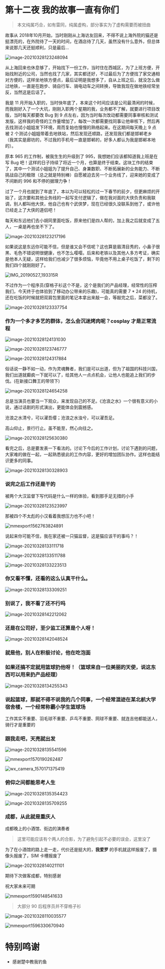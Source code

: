 # 第十二夜 我的故事一直有你们



> 本文纯属巧合，如有雷同，纯属虚构，部分事实为了虚构需要而被扭曲



故事从 2018年10月开始，当时刚刚从上海访友回来，不得不说上海外院的猫还是挺漂亮的，在外院待了一天的时间，在酒店待了几天，虽然没有什么意外，但总体来说那几天还挺顺利，只是最后...



![image-20210328123248094](img/image-20210328123248094.png)



从上海回来也休息够了，开始找下一份工作，当时住在西城区，为了上班方便，开始找附近的公司，当然也找了几家，其实都还好，不过最后为了方便找了家交通相对方便的，这样坐地铁方便点，最后证明是我想多了，自从上班之后，就没怎么做过地铁，一直是在跑步、骑自行车、骑电动车之间转换，导致我现在做地铁经常坐反，当然这是后话了。



我是 11 月开始入职的，当时快年底了，本来这个时间应该是公司最清闲的时候，而我刚好入了一个大坑，刚刚入职两个星期的我，业务都不了解，就要进行项目改版，当时每天都要改 Bug 到 9 点左右，因为当时每次改动都需要同事审核和测试发版，这样我的奇怪的工作量增加了，每改一次都需要找同事让他审核下，然后再去找测试小姐姐发下环境，周而复始也慢慢的熟络起来。在这期间每天晚上 9 点被 2 个测试小姐姐带着去地铁站，然后发现还顺路，还发现我们都是邯郸老乡（我其实是廊坊的，不过我的手机号一直是邯郸的，好多人都认为我是邯郸本地的）。



原本 965 的工作制，被我生生的升级到了 995，我想她们应该都知道我上班是在写 Bug 吧！这样的日子持续了将近一个月，也算是终于结束。这块工作的结束了，其中一个测试小姐姐为了提升自己、身兼数职、不断拓展新的业务能力、不断挑战自己的极限（总之就是特别棒）自愿被迫去另一个业务线了，迎来她的变成了不间断的 996 和不停的据理力争！



过了一个月也就到了年底了，本以为可以轻松的过一下春节的前夕，但更麻烦的开始了，这次要和其他业务线的一起写支付逻辑了，做在我对面的大侠负责和我联调，别人都叫他大侠，他自己也有个武侠梦，现在已经很久没联系到他了，或许他已经走上了大侠的道侣吧！



每天和东远他们去小胡同里面吃饭，原来他们是四人帮的，加上我之后就变成了五人，一桌是再也坐不下了。



![image-20210328123217196](img/image-20210328123217196.png)



如果说这是东远你可能不信，但是谁又会不信呢？这也算是眉清目秀的，小鼻子很黑、毛色不错说明很健康，也不怎么嘤嘤。后来和老铁以及其他人多方考证，确实是他本人无疑，这样给我们也减少了很多烦恼，毕竟他不用上桌子吃饭了，剩下的我们四个就刚刚好了。

 

![IMG_20190527_193315R](img/IMG_20190527_193315R.png)



不过作为一个程序员(穿格子衫这个不是，这个是我们的产品经理，经常性的压榨我们，今天终于也体验到了移动办公带来的乐趣)，可能真的需要 7 * 24 的待机，还在吃饭的时候就把双肩包里面的笔记本拿出来敲一会，等敲完之后，菜都没了。



![image-20210328123337754](img/image-20210328123337754.jpeg)



### 作为一个多才多艺的群体，怎么会沉迷烤肉呢？cosplay 才是正常流程



![image-20210328124131030](img/image-20210328124131030.jpeg)


![image-20210328123746777](img/image-20210328123746777.jpeg)



![image-20210328124317884](img/image-20210328124317884.jpeg)



俗话说一静不如一动，作为灵魂舞者，我们是可以出道，但为了祖国的科技兴国，我们出道就癫疯一下就可以了，给其他人一点点机会，让他人也能追上我们的步伐。(在新接口舞王的带领下)



![image-20210328124654258](img/image-20210328124654258.jpeg)



总是当演员也要当一下观众，来发现自己的不足。《沧浪之水》一个很有意义的小说，通过话剧的形式演出，更能体会到震撼感。



沧浪之水清兮，可以濯吾缨；沧浪之水浊兮，可以濯吾足。

高山仰止，景行行止。虽不能至，然心向往之。



![image-20210328125630380](img/image-20210328125630380.jpeg)



看完之后，总是要发表一下看法的。讨论下今后的工作计划，讨论下遇到的问题，大家难的做在一起，一起熟悉彼此的工作内容，更好的增加团队协作。这样也能结识更多的同事。



![image-20210328130328903](img/image-20210328130328903.jpeg)



### 说完之后工作还是干的



被两个大汉监督下写代码是什么一样的体验，看到那手足无措的小手



![image-20210328123523997](img/image-20210328123523997.jpeg)



那被四个不太彪的小汉看着我想压力也不小吧！



![mmexport1562763824891](img/mmexport1562763824891.jpg)



说起来你可能不信，我在家还被一只猫监督，这是猫应该干的事吗？！



![image-20210328133111718](img/image-20210328133111718.jpeg)

![image-20210328133511788](img/image-20210328133511788.jpeg)

![image-20210328133223513](img/image-20210328133223513.jpeg)



### 你又看不懂，还看的这么认真干什么。



![image-20210328133309251](img/image-20210328133309251.jpeg)



### 别说了，我不看了还不行吗

![image-20210328142212062](img/image-20210328142212062.jpeg)



### 还是在公司好，至少监工还算是个人呀！

![image-20210328142048524](img/image-20210328142048524.jpeg)



### 就是他，别人在积极讨论，他在吃泡面





### 如果还搞不定就用篮球扔他呀！（篮球来自一位美丽的天使，说这东西可以用来扔产品经理）



![image-20210328134255343](img/image-20210328134255343.jpeg)



### 说起篮球，那就不得不说我的几个同事，一个经常混迹在某北航大学宿舍楼，一个经常称霸小学生篮球场



工作其实不重要、羽毛球不重要、乒乓不重要、网球不重要、就连吉他都能送人，骑行才是重要的



### 跟我走吧，天亮就出发



![image-20210328135541596](img/image-20210328135541596.jpeg)


![mmexport1570190262487](img/mmexport1570190262487.jpeg)


![wx_camera_1570171375419](img/wx_camera_1570171375419.jpeg)



### 俯仰之间都能思考人生



![image-20210328135354423](img/image-20210328135354423.jpeg)

![image-20210328135709255](img/image-20210328135709255.jpeg)



### 成都，从此就是重庆人



成都晚上的小酒馆、街边的演奏者

> 这里可能应该有个两人的合影，为了避免引起不必要的误会，这里没了



为了在小酒馆的路上走一走，代价还是挺大的，**我爱罗** 的手机就这样报废了，摄像头报废了，SIM 卡槽报废了



![image-20210328140211101](img/image-20210328140211101.jpeg)



期待下次做客成都，特别感谢



祝大家未来可期

![mmexport1590148541633](img/mmexport1590148541633.png)

> 大部分 90 后程序员并不穿格子衫



![image-20210328110035577](img/image-20210328110035577.jpeg)

![mmexport1596330670940](img/mmexport1596330670940.jpeg)



# 特别鸣谢

- 感谢楚中教我钓鱼